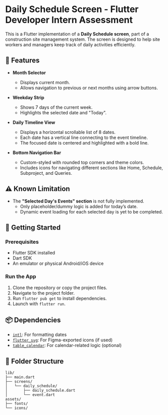 # Daily Schedule Screen - Flutter Developer Intern Assessment

This is a Flutter implementation of a **Daily Schedule screen**, part of a construction site management system. The screen is designed to help site workers and managers keep track of daily activities efficiently.

## 📱 Features

- **Month Selector**  
  - Displays current month.
  - Allows navigation to previous or next months using arrow buttons.

- **Weekday Strip**  
  - Shows 7 days of the current week.
  - Highlights the selected date and "Today".

- **Daily Timeline View**  
  - Displays a horizontal scrollable list of 8 dates.
  - Each date has a vertical line connecting to the event timeline.
  - The focused date is centered and highlighted with a bold line.

- **Bottom Navigation Bar**  
  - Custom-styled with rounded top corners and theme colors.
  - Includes icons for navigating different sections like Home, Schedule, Subproject, and Queries.

## ⚠️ Known Limitation

- The **"Selected Day's Events" section** is not fully implemented.
  - Only placeholder/dummy logic is added for today’s date.
  - Dynamic event loading for each selected day is yet to be completed.

## 🚀 Getting Started

### Prerequisites

- Flutter SDK installed
- Dart SDK
- An emulator or physical Android/iOS device

### Run the App

1. Clone the repository or copy the project files.
2. Navigate to the project folder.
3. Run `flutter pub get` to install dependencies.
4. Launch with `flutter run`.

## 📦 Dependencies

- [`intl`](https://pub.dev/packages/intl): For formatting dates
- [`flutter_svg`](https://pub.dev/packages/flutter_svg): For Figma-exported icons (if used)
- [`table_calendar`](https://pub.dev/packages/table_calendar): For calendar-related logic (optional)

## 📂 Folder Structure

```plaintext
lib/
├── main.dart
├── screens/
│   └── daily_schedule/
│       ├── daily_schedule.dart
│       └── event.dart
assets/
├── fonts/
└── icons/
```

